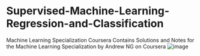 # Supervised-Machine-Learning-Regression-and-Classification
Machine Learning Specialization Coursera
Contains Solutions and Notes for the Machine Learning Specialization by Andrew NG on Coursera
![image](https://github.com/user-attachments/assets/ad370fc7-692a-4162-ae6f-2eeeb5093059)
